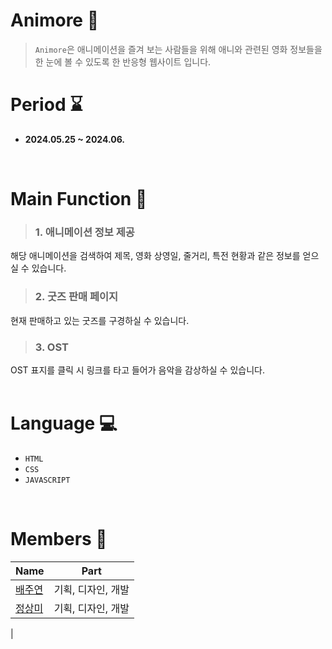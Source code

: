 # Animore 🎦
>`Animore`은 애니메이션을 즐겨 보는 사람들을 위해 애니와 관련된 영화 정보들을 한 눈에 볼 수 있도록 한 반응형 웹사이트 입니다.    
# Period ⌛
- **2024.05.25 ~ 2024.06.**
 
<br>

# Main Function 📌
>### **1. 애니메이션 정보 제공**  
해당 애니메이션을 검색하여 제목, 영화 상영일, 줄거리, 특전 현황과 같은 정보를 얻으실 수 있습니다.  <br>
>### **2. 굿즈 판매 페이지**
현재 판매하고 있는 굿즈를 구경하실 수 있습니다.  <br>
>### **3. OST**
OST 표지를 클릭 시 링크를 타고 들어가 음악을 감상하실 수 있습니다.  <br>  <br>

# Language 💻
- `HTML`
- `CSS`
- `JAVASCRIPT`  
<br>

# Members 👤
Name | Part
------------ | ------------- 
[배주연](https://github.com/juyeon-Bae?tab=repositories)| 기획, 디자인, 개발
[정상미](https://github.com/beebe0mg) |기획, 디자인, 개발
|
